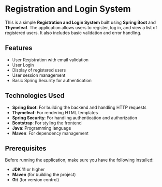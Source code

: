 # Registration and Login System

This is a simple **Registration and Login System** built using **Spring Boot** and **Thymeleaf**. The application allows users to register, log in, and view a list of registered users. It also includes basic validation and error handling.

## Features

- User Registration with email validation
- User Login
- Display of registered users
- User session management
- Basic Spring Security for authentication

## Technologies Used

- **Spring Boot**: For building the backend and handling HTTP requests
- **Thymeleaf**: For rendering HTML templates
- **Spring Security**: For handling authentication and authorization
- **Bootstrap**: For styling the frontend
- **Java**: Programming language
- **Maven**: For dependency management

## Prerequisites

Before running the application, make sure you have the following installed:

- **JDK 11** or higher
- **Maven** (for building the project)
- **Git** (for version control)
